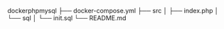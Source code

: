 dockerphpmysql
├── docker-compose.yml
├── src
│   ├── index.php
│   └── sql
│       └── init.sql
└── README.md
